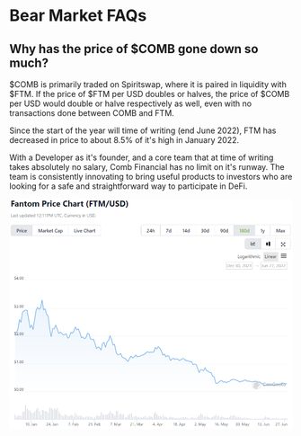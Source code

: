 # Bear Market FAQs

## Why has the price of $COMB gone down so much?

$COMB is primarily traded on Spiritswap, where it is paired in liquidity with $FTM. If the price of $FTM per USD doubles or halves, the price of $COMB per USD would double or halve respectively as well, even with no transactions done between COMB and FTM.&#x20;

Since the start of the year will time of writing (end June 2022), FTM has decreased in price to about 8.5% of it's high in January 2022.

With a Developer as it's founder, and a core team that at time of writing takes absolutely no salary, Comb Financial has no limit on it's runway. The team is consistently innovating to bring useful products to investors who are looking for a safe and straightforward way to participate in DeFi.

![](<../../.gitbook/assets/image (41).png>)

